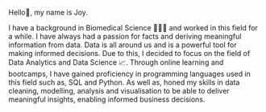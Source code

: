 Hello👋, my name is Joy.

I have a background in Biomedical Science 👩🏾‍🔬 and worked in this field for a while. 
I have always had a passion for facts and deriving meaningful information from data. Data is all around us and is a powerful tool for making informed decisions. 
Due to this, I decided to focus on the field of Data Analytics and Data Science 📈. Through online learning and bootcamps, I have gained proficiency in programming languages used in this field such as, SQL and Python. 
As well as, honed my skills in data cleaning, modelling, analysis and visualisation to be able to deliver meaningful insights, enabling informed business decisions.

<!---
jodana4/jodana4 is a ✨ special ✨ repository because its `README.md` (this file) appears on your GitHub profile.
You can click the Preview link to take a look at your changes.
--->
